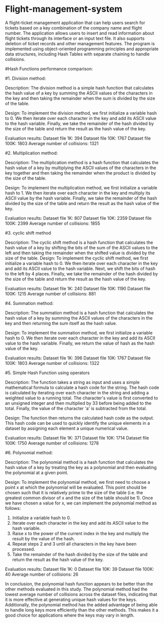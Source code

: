 # Flight-management-system

A flight-ticket management application that can help users search for tickets based on a key combination of the company name and flight number. The application allows users to insert and read information about flight tickets through its interface or an input text file. It also supports deletion of ticket records and other management features. The program is implemented using object-oriented programming principles and appropriate data structures, including Hash Tables with separate chaining to handle collisions.


#Hash Functions performance comparison:

#1. Division method:

Description: The division method is a simple hash function that calculates the hash value of a key by summing the ASCII values of the characters in the key and then taking the remainder when the sum is divided by the size of the table.

Design: To implement the division method, we first initialize a variable hash to 0. We then iterate over each character in the key and add its ASCII value to the hash variable. Finally, we take the remainder of the hash divided by the size of the table and return the result as the hash value of the key.

Evaluation results:
Dataset file 1K: 394
Dataset file 10K: 1767
Dataset file 100K: 1803
Average number of collisions: 1321

#2. Multiplication method:

Description: The multiplication method is a hash function that calculates the hash value of a key by multiplying the ASCII values of the characters in the key together and then taking the remainder when the product is divided by the size of the table.

Design: To implement the multiplication method, we first initialize a variable hash to 1. We then iterate over each character in the key and multiply its ASCII value by the hash variable. Finally, we take the remainder of the hash divided by the size of the table and return the result as the hash value of the key.

Evaluation results:
Dataset file 1K: 807
Dataset file 10K: 2359
Dataset file 100K: 2399
Average number of collisions: 1855

#3. cyclic shift method

Description: The cyclic shift method is a hash function that calculates the hash value of a key by shifting the bits of the sum of the ASCII values to the left and then taking the remainder when the shifted value is divided by the size of the table.
Design: To implement the cyclic shift method, we first initialize a variable hash to 0. We then iterate over each character in the key and add its ASCII value to the hash variable. Next, we shift the bits of hash to the left by 4 places. Finally, we take the remainder of the hash divided by the size of the table and return the result as the hash value of the key.

Evaluation results:
Dataset file 1K: 240
Dataset file 10K: 1190
Dataset file 100K: 1215
Average number of collisions: 881

#4. Summation method:

Description: The summation method is a hash function that calculates the hash value of a key by summing the ASCII values of the characters in the key and then returning the sum itself as the hash value.

Design: To implement the summation method, we first initialize a variable hash to 0. We then iterate over each character in the key and add its ASCII value to the hash variable. Finally, we return the value of hash as the hash value of the key.

Evaluation results:
Dataset file 1K: 396
Dataset file 10K: 1767
Dataset file 100K: 1803
Average number of collisions: 1322

#5. Simple Hash Function using operators

Description: The function takes a string as input and uses a simple mathematical formula to calculate a hash code for the string. The hash code is calculated by iterating over each character in the string and adding a weighted value to a running total. The character's value is first converted to an unsigned integer and then multiplied by 33 before being added to the total. Finally, the value of the character 'a' is subtracted from the total.

Design: The function then returns the calculated hash code as the output. This hash code can be used to quickly identify the unique elements in a dataset by assigning each element a unique numerical value.

Evaluation results:
Dataset file 1K: 371
Dataset file 10K: 1714
Dataset file 100K: 1750
Average number of collisions: 1278

#6. Polynomial method:

Description: The polynomial method is a hash function that calculates the hash value of a key
by treating the key as a polynomial and then evaluating the polynomial at a given point.

Design: To implement the polynomial method, we first need to choose a point x at which the polynomial will be evaluated. This point should be chosen such that it is relatively prime to the size of the table (i.e. the greatest common divisor of x and the size of the table should be 1).
Once we have chosen a value for x, we can implement the polynomial method as follows:

1. Initialize a variable hash to 0.
2. Iterate over each character in the key and add its ASCII value to the hash variable.
3. Raise x to the power of the current index in the key and multiply the result by the value of
the hash.
4. Repeat steps 2 and 3 until all characters in the key have been processed.
5. Take the remainder of the hash divided by the size of the table and return the result as
the hash value of the key.

Evaluation results:
Dataset file 1K: 0
Dataset file 10K: 39
Dataset file 100K: 40
Average number of collisions: 26

In conclusion, the polynomial hash function appears to be better than the other methods evaluated in this study. The polynomial method had the lowest average number of collisions across the dataset files, indicating that it is more effective at generating unique hash values for the keys. Additionally, the polynomial method has the added advantage of being able to handle long keys more efficiently than the other methods. This makes it a good choice for applications where the keys may vary in length.
